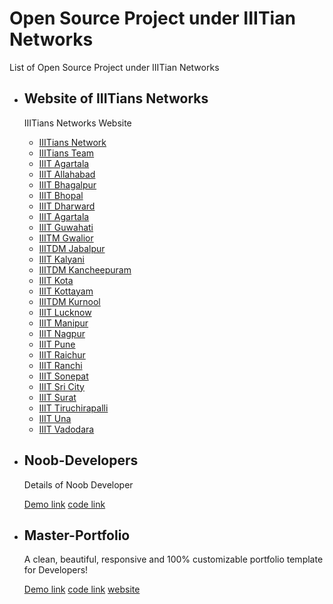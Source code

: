 # Open Source Project under IIITian Networks
List of Open Source Project under IIITian Networks

- ## Website of IIITians Networks</H2>
  IIITians Networks Website
  
    - <a href="#">IIITians Network</a>
    - <a href="#">IIITians Team</a>
    - <a href="#">IIIT Agartala</a>
    - <a href="#">IIIT Allahabad</a>
    - <a href="#">IIIT Bhagalpur</a>
    - <a href="#">IIIT Bhopal</a>
    - <a href="#">IIIT Dharward</a>
    - <a href="#">IIIT Agartala</a>
    - <a href="#">IIIT Guwahati</a>
    - <a href="#">IIITM Gwalior</a>
    - <a href="#">IIITDM Jabalpur</a>
    - <a href="#">IIIT Kalyani</a>
    - <a href="#">IIITDM Kancheepuram</a>
    - <a href="#">IIIT Kota</a>
    - <a href="#">IIIT Kottayam</a>
    - <a href="#">IIITDM Kurnool</a>
    - <a href="#">IIIT Lucknow</a>
    - <a href="#">IIIT Manipur</a>
    - <a href="#">IIIT Nagpur</a>
    - <a href="#">IIIT Pune</a>
    - <a href="#">IIIT Raichur</a>
    - <a href="#">IIIT Ranchi</a>
    - <a href="#">IIIT Sonepat</a>
    - <a href="#">IIIT Sri City</a>
    - <a href="#">IIIT Surat</a>
    - <a href="#">IIIT Tiruchirapalli</a>
    - <a href="#">IIIT Una</a>
    - <a href="#">IIIT Vadodara</a>
    
- ## Noob-Developers
  Details of Noob Developer
  
  [Demo link]()
  [code link]()


- ## Master-Portfolio
  A clean, beautiful, responsive and 100% customizable portfolio template for Developers!

  [Demo link](https://vima.netlify.app/)
  [code link](https://github.com/vimalverma558/Master-Portfolio)
  [website](https://master-portfolio.js.org/)

<!-- - ## Prime-num
  prime-num is an math library for JavaScript and Node.js. It help you to find all prime number.  
  
  [Demo link](https://www.npmjs.com/package/prime-num)
  [code link](https://github.com/letskhabar/prime-num) -->

